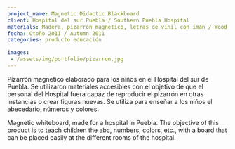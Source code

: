 ```yaml
---
project_name: Magnetic Didactic Blackboard
client: Hospital del sur Puebla / Southern Puebla Hospital
materials: Madera, pizarrón magnetico, letras de vinil con imán / Wood, magnetic blackboard, vinyl magnetic characters
fecha: Otoño 2011 / Autumn 2011
categories: producto educación

images:
 - /assets/img/portfolio/pizarron.jpg
---
```


Pizarrón magnetico elaborado para los niños en el Hospital del sur de Puebla. Se utilizaron materiales accesibles con el objetivo de que el personal del Hospital fuera capáz de reproducir el pizarrón en otras instancias o crear figuras nuevas. Se utiliza para enseñar a los niños el abecedario, números y colores.


Magnetic whiteboard, made for a hospital in Puebla. The objective of this product is to teach children the abc, numbers, colors, etc., with a board that can be placed easily at the different rooms of the hospital.
